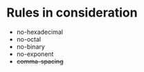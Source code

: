 # Rules in consideration

- no-hexadecimal
- no-octal
- no-binary
- no-exponent
- ~~comma-spacing~~
